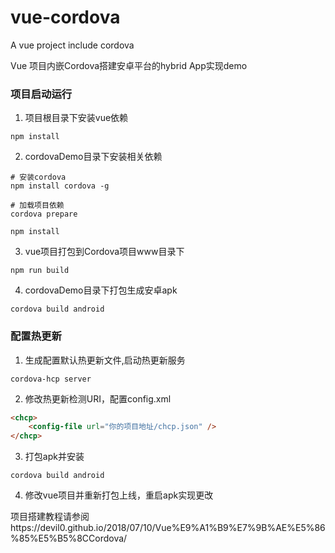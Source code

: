 # vue-cordova

A vue project include cordova

Vue 项目内嵌Cordova搭建安卓平台的hybrid App实现demo

### 项目启动运行

1. 项目根目录下安装vue依赖
```
npm install
```

2. cordovaDemo目录下安装相关依赖
```
# 安装cordova
npm install cordova -g

# 加载项目依赖
cordova prepare

npm install
```
3. vue项目打包到Cordova项目www目录下
```
npm run build
```
4. cordovaDemo目录下打包生成安卓apk
```
cordova build android
```

### 配置热更新
1. 生成配置默认热更新文件,启动热更新服务
```
cordova-hcp server
```
2. 修改热更新检测URI，配置config.xml
```html
<chcp>
    <config-file url="你的项目地址/chcp.json" />
</chcp>
```
3. 打包apk并安装

```
cordova build android
```
4. 修改vue项目并重新打包上线，重启apk实现更改


项目搭建教程请参阅https://devil0.github.io/2018/07/10/Vue%E9%A1%B9%E7%9B%AE%E5%86%85%E5%B5%8CCordova/
